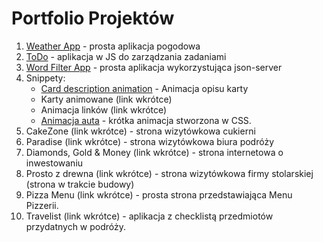 # Portfolio Projektów
1. [Weather App](https://github.com/GodnyJ/weather-app) - prosta aplikacja pogodowa
2. [ToDo](https://github.com/GodnyJ/ToDo-App) - aplikacja w JS do zarządzania zadaniami
3. [Word Filter App](https://github.com/GodnyJ/word-filter-app) - prosta aplikacja wykorzystująca json-server
4. Snippety:
   - [Card description animation](https://github.com/GodnyJ/card-description-animation) - Animacja opisu karty
   - Karty animowane (link wkrótce)
   - Animacja linków (link wkrótce)
   - [Animacja auta](https://github.com/GodnyJ/car-animation) - krótka animacja stworzona w CSS.
5. CakeZone (link wkrótce) - strona wizytówkowa cukierni
6. Paradise (link wkrótce) - strona wizytówkowa biura podróży
7. Diamonds, Gold & Money (link wkrótce) - strona internetowa o inwestowaniu
8. Prosto z drewna (link wkrótce) - strona wizytówkowa firmy stolarskiej (strona w trakcie budowy)
9. Pizza Menu (link wkrótce) - prosta strona przedstawiająca Menu Pizzerii.
10. Travelist (link wkrótce) - aplikacja z checklistą przedmiotów przydatnych w podróży.
